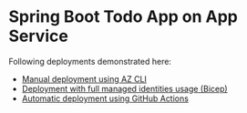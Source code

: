 # Spring Boot Todo App on App Service

Following deployments demonstrated here:
* [Manual deployment using AZ CLI](./app-service-basic-az-cli.md)
* [Deployment with full managed identities usage (Bicep)](./app-service-mi.md)
* [Automatic deployment using GitHub Actions](./app-service-github-actions.md)

